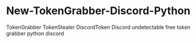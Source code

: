 # New-TokenGrabber-Discord-Python
TokenGrabber TokenStealer DiscordToken Discord undetectable 
free token grabber python discord
